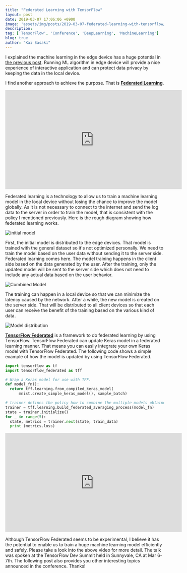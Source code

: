 ```yaml
---
title: "Federated Learning with TensorFlow"
layout: post
date: 2019-03-07 17:06:06 +0900
image: 'assets/img/posts/2019-03-07-federated-learning-with-tensorflow/catch.png'
description:
tag: ['TensorFlow', 'Conference', 'DeepLearning', 'MachineLearning']
blog: true
author: "Kai Sasaki"
---
```


I explained the machine learning in the edge device has a huge potential in [the previous post](https://www.lewuathe.com/annoucements-in-tensorflow-dev-summit-2019.html). Running ML algorithm in edge device will provide a nice experience of interactive application and can protect data privacy by keeping the data in the local device. 

I find another approach to achieve the purpose. That is **[Federated Learning](https://ai.googleblog.com/2017/04/federated-learning-collaborative.html)**. 

<p style='text-align: center'>
<iframe width="560" height="315" src="https://www.youtube.com/embed/gbRJPa9d-VU" frameborder="0" allow="accelerometer; autoplay; encrypted-media; gyroscope; picture-in-picture" allowfullscreen></iframe>
</p>

Federated learning is a technology to allow us to train a machine learning model in the local device without losing the chance to improve the model globally. As it is not necessary to connect to the internet and send the log data to the server in order to train the model, that is consistent with the policy I mentioned previously. Here is the rough diagram showing how federated learning works.

![initial model](/assets/img/posts/2019-03-07-federated-learning-with-tensorflow/initial_model.png)

First, the initial model is distributed to the edge devices. That model is trained with the general dataset so it's not optimized personally. We need to train the model based on the user data without sending it to the server side. Federated learning comes here. The model training happens in the client side based on the data generated by the user. After the training, only the updated model will be sent to the server side which does not need to include any actual data based on the user behavior.

![Combined Model](/assets/img/posts/2019-03-07-federated-learning-with-tensorflow/combined.png)

The training can happen in a local device so that we can minimize the latency caused by the network. After a while, the new model is created on the server side. That will be distributed to all client devices so that each user can receive the benefit of the training based on the various kind of data. 

![Model distribution](/assets/img/posts/2019-03-07-federated-learning-with-tensorflow/distributed.png)

**[TensorFlow Federated](https://www.tensorflow.org/federated)** is a framework to do federated learning by using TensorFlow. TensorFlow Federated can update Keras model in a federated learning manner. That means you can easily integrate your own Keras model with TensorFlow Federated. The following code shows a simple example of how the model is updated by using TensorFlow Federated. 

```python
import tensorflow as tf
import tensorflow_federated as tff

# Wrap a Keras model for use with TFF.
def model_fn():
  return tff.learning.from_compiled_keras_model(
      mnist.create_simple_keras_model(), sample_batch)

# trainer defines the policy how to combine the multiple models obtained from clients. 
trainer = tff.learning.build_federated_averaging_process(model_fn)
state = trainer.initialize()
for _ in range(5):
  state, metrics = trainer.next(state, train_data)
  print (metrics.loss)
```

<p style='text-align: center'>
<iframe width="560" height="315" src="https://www.youtube.com/embed/1YbPmkChcbo" frameborder="0" allow="accelerometer; autoplay; encrypted-media; gyroscope; picture-in-picture" allowfullscreen></iframe>
</p>

Although TensorFlow Federated seems to be experimental, I believe it has the potential to enable us to train a huge machine learning model efficiently and safely. Please take a look into the above video for more detail. The talk was spoken at the TensorFlow Dev Summit held in Sunnyvale, CA at Mar 6-7th. The following post also provides you other interesting topics announced in the conference. Thanks!

<div class="iframely-embed"><div class="iframely-responsive" style="height: 168px; padding-bottom: 0;"><a href="https://www.lewuathe.com/annoucements-in-tensorflow-dev-summit-2019.html" data-iframely-url="//cdn.iframe.ly/api/iframe?url=https%3A%2F%2Fwww.lewuathe.com%2Fannoucements-in-tensorflow-dev-summit-2019.html&amp;key=bdc42bc7d0ac2cb711b2a2dd9dadd063"></a></div></div><script async src="//cdn.iframe.ly/embed.js" charset="utf-8"></script>